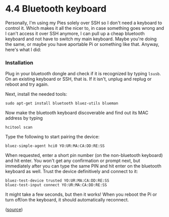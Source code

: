 4.4 Bluetooth keyboard
===

Personally, I'm using my Pies solely over SSH so I don't need a keyboard to control it. Which makes it all the nicer to, in case something goes wrong and I can't access it over SSH anymore, I can pull up a cheap bluetooth keyboard and not have to switch my main keyboard. Maybe you're doing the same, or maybe you have aportable Pi or something like that. Anyway, here's what I did:


### Installation

Plug in your bluetooth dongle and check if it is recognized by typing `lsusb`. On an existing keyboard or SSH, that is.
If it isn't, unplug and replug or reboot and try again.

Next, install the needed tools:

    sudo apt-get install bluetooth bluez-utils blueman
    
Now make the bluetooth keyboard discoverable and find out its MAC address by typing

    hcitool scan
    
Type the following to start pairing the device:

    bluez-simple-agent hci0 YO:UR:MA:CA:DD:RE:SS

When requested, enter a short pin number (on the non-bluetooth keyboard) and hit enter. You won't get any confirmation or prompt next, but immediately after you can type the same PIN and hit enter on the bluetooth keyboard as well. Trust the device definitively and connect to it:

    bluez-test-device trusted YO:UR:MA:CA:DD:RE:SS
    bluez-test-input connect YO:UR:MA:CA:DD:RE:SS

It might take a few seconds, but then it works!
When you reboot the Pi or turn off/on the keyboard, it should automatically reconnect.

([source][bluetooth])

[bluetooth]: http://www.ctheroux.com/2012/08/a-step-by-step-guide-to-setup-a-bluetooth-keyboard-and-mouse-on-the-raspberry-pi/
